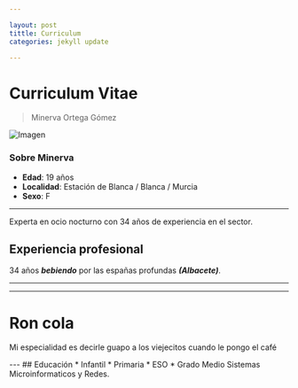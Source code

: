 ```yaml
---

layout: post
tittle: Curriculum
categories: jekyll update

---
```


# Curriculum Vitae
> Minerva Ortega Gómez

![Imagen](https://www.google.com/imgres?q=hasbulla%20jpg&imgurl=https%3A%2F%2Fphantom-marca-us.unidadeditorial.es%2F1e961fc15e1a5a9991f6a1069b40b654%2Fresize%2F828%2Ff%2Fjpg%2Fassets%2Fmultimedia%2Fimagenes%2F2022%2F10%2F23%2F16665351611744.jpg&imgrefurl=https%3A%2F%2Fus.marca.com%2Ftiramillas%2Fcelebrities%2F2022%2F10%2F23%2F635548c8ca4741d0598b4571.html&docid=zRiD5Z8be8WrIM&tbnid=d0x_qsUhnpZSUM&vet=12ahUKEwi9lKLu8q-LAxVoBdsEHeeOIiEQM3oECHMQAA..i&w=828&h=466&hcb=2&ved=2ahUKEwi9lKLu8q-LAxVoBdsEHeeOIiEQM3oECHMQAA)
### Sobre Minerva
* **Edad**: 19 años
* **Localidad**: Estación de Blanca / Blanca / Murcia
* **Sexo**: F
---
Experta en ocio nocturno con 34 años de experiencia en el sector.
## Experiencia profesional
34 años ***bebiendo*** por las españas profundas ***(Albacete)***.


---
----
<html>
<head></head>
<body>
    <h1>Ron cola</h1>
    <p>Mi especialidad es decirle guapo a los viejecitos cuando le pongo el café</p>
</body>
</html>
---
## Educación
* Infantil
* Primaria
* ESO
* Grado Medio Sistemas Microinformaticos y Redes.

